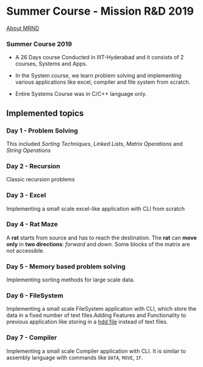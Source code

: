 # Summer Course - Mission R&D 2019 

[About MRND](http://missionrnd.com/about-us/)

### Summer Course 2019

- A 26 Days course Conducted in IIIT-Hyderabad and it consists of 2 courses, Systems and Apps.
	
- In the System course, we learn problem solving and implementing various applications like excel, compiler and file system from scratch.

- Entire Systems Course was in C/C++ language only.

## Implemented topics

### Day 1 - Problem Solving
This included _Sorting Techniques_, *Linked Lists*, *Matrix Operations* and *String Operations*

### Day 2 - Recursion
Classic recursion problems

### Day 3 - Excel
Implementing a small scale excel-like application with CLI from scratch

### Day 4 - Rat Maze
A **rat** starts from source and has to reach the destination. The **rat** can **move only** in **two directions**: *forward* and *down*. Some blocks of the matrix are not accessible.

### Day 5 - Memory based problem solving 
Implementing sorting methods for large scale data.

### Day 6 - FileSystem
 Implementing a small scale FileSystem application with CLI, which store the data in a fixed number of text files.Adding Features and Functionality to previous application like storing in a [hdd file](https://fileinfo.com/extension/hdd) instead of text files.

### Day 7 - Compiler
Implementing a small scale Compiler application with CLI. It is similar to assembly language with commands like `DATA`, `MOVE`, `IF`.
